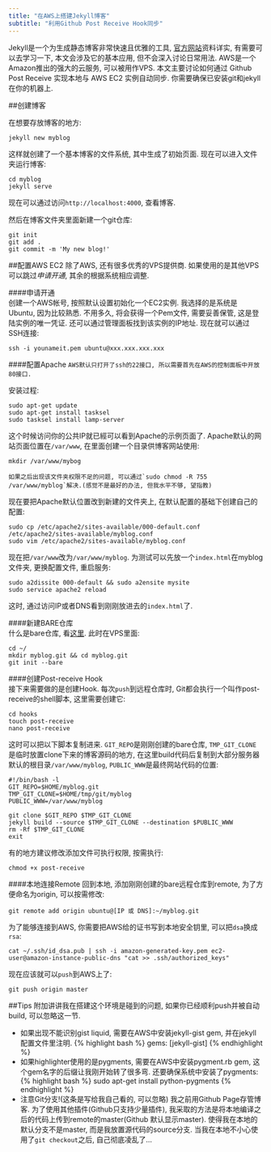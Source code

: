 ```yaml
---
title: "在AWS上搭建Jekyll博客"
subtitle: "利用Github Post Receive Hook同步"
---
```

Jekyll是一个为生成静态博客非常快速且优雅的工具, [官方网站](http://jekyllrb.com/ "jekyll")资料详实, 有需要可以去学习一下, 本文会涉及它的基本应用, 但不会深入讨论日常用法. AWS是一个Amazon推出的强大的云服务, 可以被用作VPS. 本文主要讨论如何通过 Github Post Receive 实现本地与 AWS EC2 实例自动同步. 你需要确保已安装git和jekyll在你的机器上. 

##创建博客

在想要存放博客的地方:

    jekyll new myblog
    
这样就创建了一个基本博客的文件系统, 其中生成了初始页面. 现在可以进入文件夹运行博客:

    cd myblog
    jekyll serve
    
现在可以通过访问`http://localhost:4000`, 查看博客. 

然后在博客文件夹里面新建一个git仓库:

    git init
    git add .
    git commit -m 'My new blog!'
    
##配置AWS EC2
除了AWS, 还有很多优秀的VPS提供商. 如果使用的是其他VPS可以跳过*申请开通*, 其余的根据系统相应调整. 

####申请开通  
创建一个AWS帐号, 按照默认设置初始化一个EC2实例. 我选择的是系统是Ubuntu, 因为比较熟悉. 不用多久, 将会获得一个Pem文件, 需要妥善保管, 这是登陆实例的唯一凭证. 还可以通过管理面板找到该实例的IP地址. 现在就可以通过SSH连接:

    ssh -i younameit.pem ubuntu@xxx.xxx.xxx.xxx
    
####配置Apache
```AWS默认只打开了ssh的22接口, 所以需要首先在AWS的控制面板中开放80接口.```

安装过程:

    sudo apt-get update
    sudo apt-get install tasksel
    sudo tasksel install lamp-server

这个时候访问你的公共IP就已經可以看到Apache的示例页面了. Apache默认的网站页面位置在`/var/www`, 在里面创建一个目录供博客网站使用:

    mkdir /var/www/mybog

```如果之后出现该文件夹权限不足的问题, 可以通过`sudo chmod -R 755 /var/www/myblog`解决.(感觉不是最好的办法, 但我水平不够, 望指教)```

现在要把Apache默认位置改到新建的文件夹上, 在默认配置的基础下创建自己的配置:

    sudo cp /etc/apache2/sites-available/000-default.conf /etc/apache2/sites-available/myblog.conf
    sudo vim /etc/apache2/sites-available/myblog.conf
    
现在把`/var/www`改为`/var/www/myblog`. 为测试可以先放一个`index.html`在myblog文件夹, 更换配置文件, 重启服务:

    sudo a2dissite 000-default && sudo a2ensite mysite
    sudo service apache2 reload

这时, 通过访问IP或者DNS看到刚刚放进去的`index.html`了.

####新建BARE仓库  
什么是bare仓库, 看[这里](http://git-scm.com/book/en/v2/Git-on-the-Server-Getting-Git-on-a-Server  "git-pro"). 此时在VPS里面:

    cd ~/
    mkdir myblog.git && cd myblog.git
    git init --bare
    
####创建Post-receive Hook  
接下来需要做的是创建Hook. 每次`push`到远程仓库时, Git都会执行一个叫作post-receive的shell脚本, 这里需要创建它:

    cd hooks
    touch post-receive
    nano post-receive

这时可以把以下脚本复制进来. `GIT_REPO`是刚刚创建的bare仓库, `TMP_GIT_CLONE`是临时放置clone下来的博客源码的地方, 在这里build代码后复制到大部分服务器默认的根目录`/var/www/myblog`, `PUBLIC_WWW`是最终网站代码的位置:

    #!/bin/bash -l
    GIT_REPO=$HOME/myblog.git
    TMP_GIT_CLONE=$HOME/tmp/git/myblog
    PUBLIC_WWW=/var/www/myblog

    git clone $GIT_REPO $TMP_GIT_CLONE
    jekyll build --source $TMP_GIT_CLONE --destination $PUBLIC_WWW
    rm -Rf $TMP_GIT_CLONE
    exit
    
有的地方建议修改添加文件可执行权限, 按需执行:

    chmod +x post-receive

####本地连接Remote
回到本地, 添加刚刚创建的bare远程仓库到remote, 为了方便命名为origin, 可以按需修改:

    git remote add origin ubuntu@[IP 或 DNS]:~/myblog.git
    
为了能够连接到AWS, 你需要把AWS给的证书写到本地安全钥里, 可以把`dsa`换成`rsa`:

    cat ~/.ssh/id_dsa.pub | ssh -i amazon-generated-key.pem ec2-user@amazon-instance-public-dns "cat >> .ssh/authorized_keys"
    
现在应该就可以`push`到AWS上了:

    git push origin master

##Tips
附加讲讲我在搭建这个环境是碰到的问题, 如果你已经顺利push并被自动build, 可以忽略这一节.

*  如果出现不能识别gist liquid, 需要在AWS中安装jekyll-gist gem, 并在jekyll配置文件里注明.
{% highlight bash %}
    gems: [jekyll-gist]
{% endhighlight %}
*  如果highlighter使用的是pygments, 需要在AWS中安装pygment.rb gem, 这个gem名字的后缀让我刚开始转了很多弯. 还要确保系统中安装了pygments:
{% highlight bash %}
    sudo apt-get install python-pygments
{% endhighlight %}
*  注意Git分支!(这条是写给我自己看的, 可以忽略) 我之前用Github Page存管博客. 为了使用其他插件(Github只支持少量插件), 我采取的方法是将本地编译之后的代码上传到remote的master(Github 默认显示master). 使得我在本地的默认分支不是master, 而是我放置源代码的source分支. 当我在本地不小心使用了`git checkout`之后, 自己彻底凌乱了...